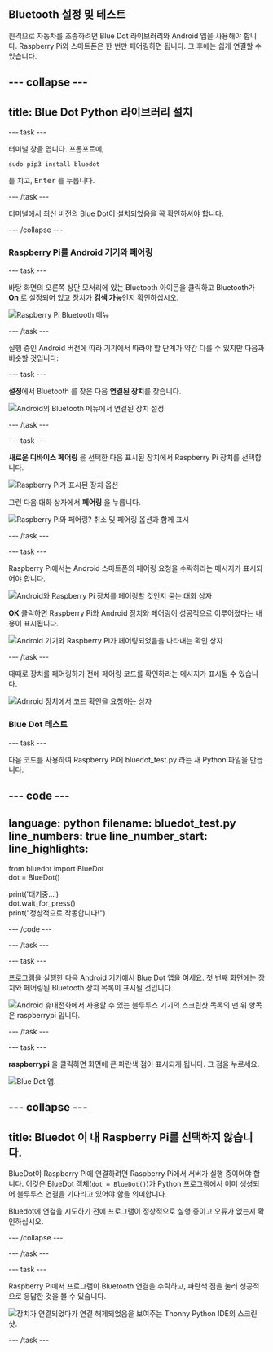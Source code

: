 ## Bluetooth 설정 및 테스트

원격으로 자동차를 조종하려면 Blue Dot 라이브러리와 Android 앱을 사용해야 합니다. Raspberry Pi와 스마트폰은 한 번만 페어링하면 됩니다. 그 후에는 쉽게 연결할 수 있습니다.

--- collapse ---
---
title: Blue Dot Python 라이브러리 설치
---

--- task ---

터미널 창을 엽니다. 프롬포트에,
```
sudo pip3 install bluedot
```
를 치고, <kbd>Enter</kbd> 를 누릅니다.

--- /task ---

터미널에서 최신 버전의 Blue Dot이 설치되었음을 꼭 확인하셔야 합니다.

--- /collapse ---

### Raspberry Pi를 Android 기기와 페어링

--- task ---

바탕 화면의 오른쪽 상단 모서리에 있는 Bluetooth 아이콘을 클릭하고 Bluetooth가 **On** 로 설정되어 있고 장치가 **검색 가능**인지 확인하십시오.

![Raspberry Pi Bluetooth 메뉴](images/bt_rpi_1.png)

--- /task ---

실행 중인 Android 버전에 따라 기기에서 따라야 할 단계가 약간 다를 수 있지만 다음과 비슷할 것입니다:

--- task ---

**설정**에서 Bluetooth 를 찾은 다음 **연결된 장치**를 찾습니다.

![Android의 Bluetooth 메뉴에서 연결된 장치 설정](images/bt_and_1.png)

--- /task ---

--- task ---

**새로운 디바이스 페어링** 을 선택한 다음 표시된 장치에서 Raspberry Pi 장치를 선택합니다.

![Raspberry Pi가 표시된 장치 옵션](images/bt_and_2.png)

그런 다음 대화 상자에서 **페어링** 을 누릅니다.

![Raspberry Pi와 페어링? 취소 및 페어링 옵션과 함께 표시](images/bt_and_3.png)

--- /task ---

--- task ---

Raspberry Pi에서는 Android 스마트폰의 페어링 요청을 수락하라는 메시지가 표시되어야 합니다.

![Android와 Raspberry Pi 장치를 페어링할 것인지 묻는 대화 상자](images/bt_rpi_2.png)

**OK** 클릭하면 Raspberry Pi와 Android 장치와 페어링이 성공적으로 이루어졌다는 내용이 표시됩니다.

![Android 기기와 Raspberry Pi가 페어링되었음을 나타내는 확인 상자](imgaes/bt_rpi_3.png)

--- /task ---

때때로 장치를 페어링하기 전에 페어링 코드를 확인하라는 메시지가 표시될 수 있습니다.

![Adnroid 장치에서 코드 확인을 요청하는 상자](images/android3.png)

### Blue Dot 테스트

--- task ---

다음 코드를 사용하여 Raspberry Pi에 bluedot_test.py 라는 새 Python 파일을 만듭니다.

--- code ---
---
language: python 
filename: bluedot_test.py 
line_numbers: true 
line_number_start:
line_highlights:
---

from bluedot import BlueDot   
dot = BlueDot()

print('대기중...')   
dot.wait_for_press()    
print("정상적으로 작동합니다!")

--- /code ---

--- /task ---

--- task ---

프로그램을 실행한 다음 Android 기기에서 [Blue Dot](https://play.google.com/store/apps/details?id=com.stuffaboutcode.bluedot&hl=en_GB&gl=US) 앱을 여세요. 첫 번째 화면에는 장치와 페어링된 Bluetooth 장치 목록이 표시될 것입니다.

![Android 휴대전화에서 사용할 수 있는 블루투스 기기의 스크린샷 목록의 맨 위 항목은 raspberrypi 입니다.](images/android4.jpeg)

--- /task ---

--- task ---

**raspberrypi** 을 클릭하면 화면에 큰 파란색 점이 표시되게 됩니다. 그 점을 누르세요.

![Blue Dot 앱.](images/bt_and_5.png)

--- collapse ---
---
title: Bluedot 이 내 Raspberry Pi를 선택하지 않습니다.
---

 BlueDot이 Raspberry Pi에 연결하려면 Raspberry Pi에서 서버가 실행 중이어야 합니다. 이것은 BlueDot 객체(`dot = BlueDot()`)가 Python 프로그램에서 이미 생성되어 블루투스 연결을 기다리고 있어야 함을 의미합니다.

 Bluedot에 연결을 시도하기 전에 프로그램이 정상적으로 실행 중이고 오류가 없는지 확인하십시오.

--- /collapse ---

--- /task ---

--- task ---

Raspberry Pi에서 프로그램이 Bluetooth 연결을 수락하고, 파란색 점을 눌러 성공적으로 응답한 것을 볼 수 있습니다.

![장치가 연결되었다가 연결 해제되었음을 보여주는 Thonny Python IDE의 스크린샷.](images/thonny1.png)

--- /task ---
